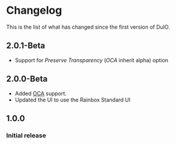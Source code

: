 # Changelog

This is the list of what has changed since the first version of DuIO.

## 2.0.1-Beta

- Support for *Preserve Transparency* (*OCA* inherit alpha) option

## 2.0.0-Beta

- Added [OCA](http://rainboxlab.org/tools/oca/) support.
- Updated the UI to use the Rainbox Standard UI

## 1.0.0

### Initial release
